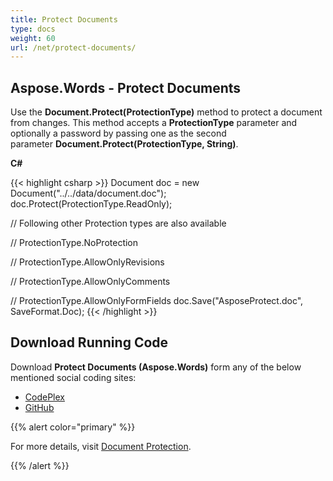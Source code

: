 ```yaml
---
title: Protect Documents
type: docs
weight: 60
url: /net/protect-documents/
---
```


## **Aspose.Words - Protect Documents**

Use the **Document.Protect(ProtectionType)** method to protect a document from changes. This method accepts a **ProtectionType** parameter and optionally a password by passing one as the second parameter **Document.Protect(ProtectionType, String)**.

**C#**

{{< highlight csharp >}}
Document doc = new Document("../../data/document.doc");
doc.Protect(ProtectionType.ReadOnly);

// Following other Protection types are also available

// ProtectionType.NoProtection

// ProtectionType.AllowOnlyRevisions

// ProtectionType.AllowOnlyComments

// ProtectionType.AllowOnlyFormFields
doc.Save("AsposeProtect.doc", SaveFormat.Doc);
{{< /highlight >}}

## **Download Running Code**

Download **Protect Documents (Aspose.Words)** form any of the below mentioned social coding sites:

- [CodePlex](https://asposenpoi.codeplex.com/downloads/get/1475282)
- [GitHub](https://github.com/aspose-words/Aspose.Words-for-.NET/releases/download/Aspose.Words_Features_Missing_in_NPOI_v_1.0/Protect.Documents.Aspose.Words.zip)

{{% alert color="primary" %}} 

For more details, visit [Document Protection](https://docs.aspose.com/words/net/document-protection/).

{{% /alert %}}
